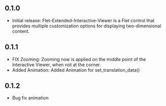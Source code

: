 ## 0.1.0

* Initial release: Flet-Extended-Interactive-Viewer is a Flet control that provides multiple customization options for displaying two-dimensional content.

## 0.1.1
* FIX Zooming: Zooming now is applied on the middle point of the Interactive Viewer, when not at the corner.
* Added Animation: Added Animation for set_translation_data()

## 0.1.2
* Bug fix animation